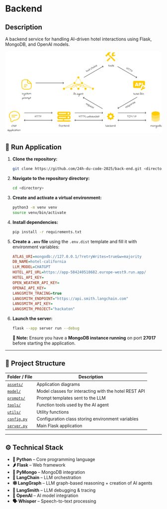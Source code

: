 # Backend

## Description

A backend service for handling AI-driven hotel interactions using Flask, MongoDB, and OpenAI models.

![Diagram](assets/diagram.png)

## 🚀 Run Application

1. **Clone the repository:**
   ```bash
   git clone https://github.com/24h-du-code-2025/back-end.git <directory>
   ```

2. **Navigate to the repository directory:**
   ```bash
   cd <directory>
   ```

3. **Create and activate a virtual environment:**
   ```bash
   python3 -m venv venv
   source venv/bin/activate
   ```

4. **Install dependencies:**
   ```bash
   pip install -r requirements.txt
   ```

5. **Create a `.env` file** using the `.env.dist` template and fill it with environment variables:
   ```ini
   ATLAS_URI=mongodb://127.0.0.1/?retryWrites=true&w=majority
   DB_NAME=hotel-california
   LLM_MODEL=CHATGPT
   HOTEL_API_URL=https://app-584240518682.europe-west9.run.app/
   HOTEL_API_KEY=
   OPEN_WEATHER_API_KEY=
   OPENAI_API_KEY=
   LANGSMITH_TRACING=true
   LANGSMITH_ENDPOINT="https://api.smith.langchain.com"
   LANGSMITH_API_KEY=
   LANGSMITH_PROJECT="hackaton"
   ```

6. **Launch the server:**
   ```bash
   flask --app server run --debug
   ```

   **🔹 Note:** Ensure you have a **MongoDB instance running** on port **27017** before starting the application.

---

## 📁 Project Structure  

| Folder / File | Description |
|--------------|------------|
| [`assets/`](assets) | Application diagrams |
| [`model/`](model) | Model classes for interacting with the hotel REST API |
| [`prompts/`](prompts) | Prompt templates sent to the LLM |
| [`tools/`](tools) | Function tools used by the AI agent |
| [`utils/`](utils) | Utility functions |
| [`config.py`](config.py) | Configuration class storing environment variables |
| [`server.py`](server.py) | Main Flask application |

---

## ⚙️ Technical Stack  

- **🐍 Python** – Core programming language
- **🌶️ Flask** – Web framework
- **🍃 PyMongo** – MongoDB integration
- **🔗 LangChain** – LLM orchestration
- **🕸️ LangGraph** – LLM graph-based reasoning + creation of AI agents
- **📂 LangSmith** – LLM debugging & tracing
- **🤖 OpenAI** – AI model integration
- **🗣️ Whisper** – Speech-to-text processing
